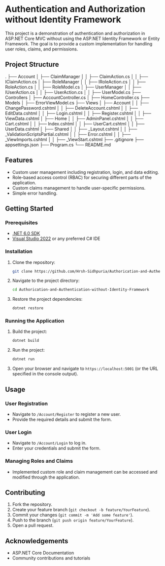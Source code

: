# Authentication and Authorization without Identity Framework

This project is a demonstration of authentication and authorization in ASP.NET Core MVC without using the ASP.NET Identity Framework or Entity Framework. The goal is to provide a custom implementation for handling user roles, claims, and permissions.

## Project Structure

.
├── Account
│   ├── ClaimManager
│   │   ├── ClaimAction.cs
│   │   ├── IClaimAction.cs
│   ├── RoleManager
│   │   ├── IRoleAction.cs
│   │   ├── RoleAction.cs
│   │   ├── RoleModel.cs
│   ├── UserManager
│   │   ├── IUserAction.cs
│   │   ├── UserAction.cs
│   │   ├── UserModel.cs
├── Controllers
│   ├── AccountController.cs
│   ├── HomeController.cs
├── Models
│   ├── ErrorViewModel.cs
├── Views
│   ├── Account
│   │   ├── ChangePassword.cshtml
│   │   ├── DeleteAccount.cshtml
│   │   ├── EditData.cshtml
│   │   ├── Login.cshtml
│   │   ├── Register.cshtml
│   │   ├── ViewData.cshtml
│   ├── Home
│   │   ├── AdminPanel.cshtml
│   │   ├── Cart.cshtml
│   │   ├── Index.cshtml
│   │   ├── UserCart.cshtml
│   │   ├── UserData.cshtml
│   ├── Shared
│   │   ├── _Layout.cshtml
│   │   ├── _ValidationScriptsPartial.cshtml
│   │   ├── Error.cshtml
│   │   ├── _ViewImports.cshtml
│   │   ├── _ViewStart.cshtml
├── .gitignore
├── appsettings.json
├── Program.cs
└── README.md


## Features

- Custom user management including registration, login, and data editing.
- Role-based access control (RBAC) for securing different parts of the application.
- Custom claims management to handle user-specific permissions.
- Simple error handling.

## Getting Started

### Prerequisites

- [.NET 6.0 SDK](https://dotnet.microsoft.com/download/dotnet/6.0)
- [Visual Studio 2022](https://visualstudio.microsoft.com/vs/) or any preferred C# IDE

### Installation

1. Clone the repository:
    ```sh
    git clone https://github.com/Hrsh-Sidhpuria/Authorication-and-Authentication-without-Identity-Framework.git
    ```
2. Navigate to the project directory:
    ```sh
    cd Authorication-and-Authentication-without-Identity-Framework
    ```
3. Restore the project dependencies:
    ```sh
    dotnet restore
    ```

### Running the Application

1. Build the project:
    ```sh
    dotnet build
    ```
2. Run the project:
    ```sh
    dotnet run
    ```
3. Open your browser and navigate to `https://localhost:5001` (or the URL specified in the console output).

## Usage

### User Registration

- Navigate to `/Account/Register` to register a new user.
- Provide the required details and submit the form.

### User Login

- Navigate to `/Account/Login` to log in.
- Enter your credentials and submit the form.

### Managing Roles and Claims

- Implemented custom role and claim management can be accessed and modified through the application.

## Contributing

1. Fork the repository.
2. Create your feature branch (`git checkout -b feature/YourFeature`).
3. Commit your changes (`git commit -m 'Add some feature'`).
4. Push to the branch (`git push origin feature/YourFeature`).
5. Open a pull request.

## Acknowledgements

- ASP.NET Core Documentation
- Community contributions and tutorials
